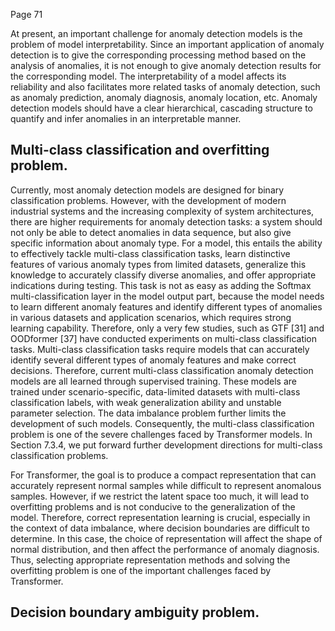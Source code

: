 Page 71

At present, an important challenge for anomaly detection models is the problem of model interpretability. Since an important application of anomaly detection is to give the corresponding processing method based on the analysis of anomalies, it is not enough to give anomaly detection results for the corresponding model. The interpretability of a model affects its reliability and also facilitates more related tasks of anomaly detection, such as anomaly prediction, anomaly diagnosis, anomaly location, etc. Anomaly detection models should have a clear hierarchical, cascading structure to quantify and infer anomalies in an interpretable manner.

## Multi-class classification and overfitting problem.

Currently, most anomaly detection models are designed for binary classification problems. However, with the development of modern industrial systems and the increasing complexity of system architectures, there are higher requirements for anomaly detection tasks: a system should not only be able to detect anomalies in data sequence, but also give specific information about anomaly type. For a model, this entails the ability to effectively tackle multi-class classification tasks, learn distinctive features of various anomaly types from limited datasets, generalize this knowledge to accurately classify diverse anomalies, and offer appropriate indications during testing. This task is not as easy as adding the Softmax multi-classification layer in the model output part, because the model needs to learn different anomaly features and identify different types of anomalies in various datasets and application scenarios, which requires strong learning capability. Therefore, only a very few studies, such as GTF [31] and OODformer [37] have conducted experiments on multi-class classification tasks. Multi-class classification tasks require models that can accurately identify several different types of anomaly features and make correct decisions. Therefore, current multi-class classification anomaly detection models are all learned through supervised training. These models are trained under scenario-specific, data-limited datasets with multi-class classification labels, with weak generalization ability and unstable parameter selection. The data imbalance problem further limits the development of such models. Consequently, the multi-class classification problem is one of the severe challenges faced by Transformer models. In Section 7.3.4, we put forward further development directions for multi-class classification problems.

For Transformer, the goal is to produce a compact representation that can accurately represent normal samples while difficult to represent anomalous samples. However, if we restrict the latent space too much, it will lead to overfitting problems and is not conducive to the generalization of the model. Therefore, correct representation learning is crucial, especially in the context of data imbalance, where decision boundaries are difficult to determine. In this case, the choice of representation will affect the shape of normal distribution, and then affect the performance of anomaly diagnosis. Thus, selecting appropriate representation methods and solving the overfitting problem is one of the important challenges faced by Transformer.

## Decision boundary ambiguity problem.